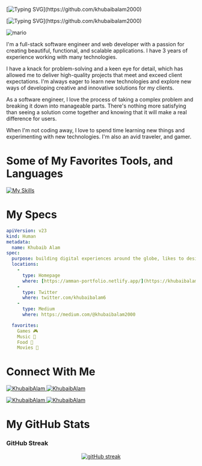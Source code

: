 [![Typing SVG](https://readme-typing-svg.demolab.com?font=Fira+Code&duration=5000&pause=1000&color=9046FF&width=435&lines=Hi,+My+Name+is+Khubaib+Alam.)](https://github.com/khubaibalam2000)

[![Typing SVG](https://readme-typing-svg.demolab.com?font=Fira+Code&duration=10000&pause=1000&color=9046FF&width=835&lines=Software+Engineer+-+Shaping+Future+With+Each+Stroke+Of+The+Keyboard.)](https://github.com/khubaibalam2000)

![mario](https://repository-images.githubusercontent.com/462900780/0a10af70-6cbf-46df-9071-0ff586a3b1d6)

I'm a full-stack software engineer and web developer with a passion for creating beautiful, functional, and scalable applications. I have 3 years of experience working with many technologies.

I have a knack for problem-solving and a keen eye for detail, which has allowed me to deliver high-quality projects that meet and exceed client expectations. I'm always eager to learn new technologies and explore new ways of developing creative and innovative solutions for my clients.

As a software engineer, I love the process of taking a complex problem and breaking it down into manageable parts. There's nothing more satisfying than seeing a solution come together and knowing that it will make a real difference for users.

When I'm not coding away, I love to spend time learning new things and experimenting with new technologies. I'm also an avid traveler, and gamer.

# Some of My Favorites Tools, and Languages

[![My Skills](https://skillicons.dev/icons?i=c,cs,cpp,java,py,.net,react,js,html,css,eclipse,git,github,linux,mysql,mssql,nodejs,postman,visualstudio,vscode)](https://github.com/ammansoomro)

# My Specs

```yaml
apiVersion: v23
kind: Human
metadata:
  name: Khubaib Alam
spec:
  purpose: building digital experiences around the globe, likes to design solid and scalable applications with great user experiences, trying to craft his imagination to create human-centered products.
  locations:
    - 
      type: Homepage
      where: [https://amman-portfolio.netlify.app/](https://khubaibalam.com/)
    -
      type: Twitter
      where: twitter.com/khubaibalam6
    -
      type: Medium
      where: https://medium.com/@khubaibalam2000

  favorites:
    Games 🎮
    Music 🎵 
    Food 🍲 
    Movies 🍿 
```

# Connect With Me
<p align="left"> 
<a href="https://www.linkedin.com/in/khubaib-alam/" target="blank">
<img src="https://img.shields.io/badge/LinkedIn-0077B5?style=for-the-badge&logo=linkedin&logoColor=white" alt="KhubaibAlam" />
</a>
<a href="mailto:khubaibalam2000@gmail.com" target="blank">
<img src="https://img.shields.io/badge/Gmail-D14836?style=for-the-badge&logo=gmail&logoColor=white" alt="KhubaibAlam" />
</a>
</p>
<p align="left">
<a href="https://www.instagram.com/khubaib_alam_ak/" target="blank">
<img src="https://img.shields.io/badge/Instagram-E4405F?style=for-the-badge&logo=instagram&logoColor=white" alt="KhubaibAlam" />
</a>
<a href="https://twitter.com/khubaibalam6" target="blank">
<img src="https://img.shields.io/badge/Twitter-1DA1F2?style=for-the-badge&logo=twitter&logoColor=white" alt="KhubaibAlam" />
</a>
</p>

# My GitHub Stats

### GitHub Streak
<div align="center">

[![gitHub streak](https://github-readme-streak-stats.herokuapp.com?user=khubaibalam2000&hide_border=false&date_format=M%20j%5B%2C%20Y%5D&background=DD272700&stroke=9046FF&ring=9046FF&fire=9046FF&currStreakNum=9046FF&sideNums=9046FF&currStreakLabel=9046FF&sideLabels=9046FF&dates=9046FF)](https://github.com/khubaibalam2000)

</div>
